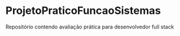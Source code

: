 # ProjetoPraticoFuncaoSistemas
Repositório contendo avaliação prática para desenvolvedor full stack
